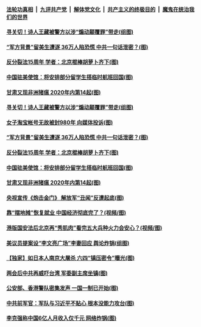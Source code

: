####  [法轮功真相](../../../../basic/blob/master/README.md?t=05312131) &nbsp;|&nbsp; [九评共产党](../../../../9ping.md/blob/master/README.md?t=05312131) &nbsp;|&nbsp; [解体党文化](../../../../jtdwh.md/blob/master/README.md?t=05312131)  &nbsp;|&nbsp; [共产主义的终极目的](../../../../gczydzjmd.md/blob/master/README.md?t=05312131) &nbsp;|&nbsp; [魔鬼在统治我们的世界](../../../../mgztzwmdsj.md/blob/master/README.md?t=05312131) 

#### [寻关切！诗人王藏被警方以涉“煽动颠覆罪”带走(组图)](../pages/p1/935069.md?t=05312131) 


#### [“军方背景”留美生遭逐 36万人陷恐慌 中共一句话泄密？(图)](../pages/p1/935005.md?t=05312131) 

#### [反分裂法15周年 学者：北京棍棒胡萝卜齐下(图)](../pages/p1/935019.md?t=05312131) 

#### [中国驻美使馆：将安排部分留学生搭临时航班回国(图)](../pages/p1/935023.md?t=05312131) 

#### [甘肃又现非洲猪瘟 2020年内第14起(图)](../pages/p1/935017.md?t=05312131) 

#### [寻关切！诗人王藏被警方以涉“煽动颠覆罪”带走(组图)](../pages/p1/935069.md?t=05312131) 


#### [女子淘宝帐号无故被封980年 向媒体投诉(图)](../pages/p1/935053.md?t=05312131) 

#### [“军方背景”留美生遭逐 36万人陷恐慌 中共一句话泄密？(图)](../pages/p1/935005.md?t=05312131) 

#### [反分裂法15周年 学者：北京棍棒胡萝卜齐下(图)](../pages/p1/935019.md?t=05312131) 

#### [中国驻美使馆：将安排部分留学生搭临时航班回国(图)](../pages/p1/935023.md?t=05312131) 

#### [甘肃又现非洲猪瘟 2020年内第14起(图)](../pages/p1/935017.md?t=05312131) 

#### [央视宣传《炮击金门》 解放军“丑闻”反遭起底(图)](../pages/p1/935000.md?t=05312131) 

#### [靠“摆地摊”恢复就业 中国经济彻底完了？(视频/图)](../pages/p1/935015.md?t=05312131) 

#### [港版国安法后北京再“秀肌肉”看完五大兵种火力会安心？(视频/图)](../pages/p1/935001.md?t=05312131) 

#### [美议员提案设“李文亮广场”李妻回应 舆论炸锅(组图)](../pages/p1/934998.md?t=05312131) 



#### [【独家】如日本人南京大屠杀 六四“镇压密令”曝光(图)](../pages/p1/934908.md?t=05312131) 

#### [两会后中共再威吓台湾 军委副主席坐镇(图)](../pages/p1/934946.md?t=05312131) 


#### [公安部、香港警队密集发声 一国一制已开始(图)](../pages/p1/934900.md?t=05312131) 

#### [中共前军官：军队与习近平不贴心 根本没能力攻台(图)](../pages/p1/934859.md?t=05312131) 

#### [李克强称中国6亿人月收入仅千元 网络炸锅(图)](../pages/p1/934862.md?t=05312131) 


